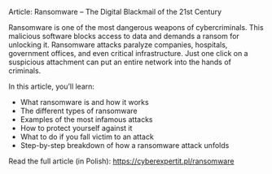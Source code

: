 Article: Ransomware – The Digital Blackmail of the 21st Century

Ransomware is one of the most dangerous weapons of cybercriminals. This malicious software blocks access to data and demands a ransom for unlocking it. Ransomware attacks paralyze companies, hospitals, government offices, and even critical infrastructure. Just one click on a suspicious attachment can put an entire network into the hands of criminals.

In this article, you’ll learn:
- What ransomware is and how it works
- The different types of ransomware
- Examples of the most infamous attacks
- How to protect yourself against it
- What to do if you fall victim to an attack
- Step-by-step breakdown of how a ransomware attack unfolds

Read the full article (in Polish): https://cyberexpertit.pl/ransomware

